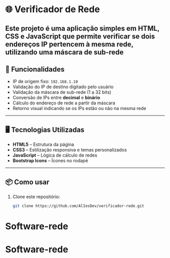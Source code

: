 # 🌐 Verificador de Rede

Este projeto é uma aplicação simples em **HTML, CSS e JavaScript** que permite verificar se dois endereços IP pertencem à mesma rede, utilizando uma máscara de sub-rede
---

## 🚀 Funcionalidades

- IP de origem fixo: `192.168.1.10`  
- Validação do IP de destino digitado pelo usuário  
- Validação da máscara de sub-rede (1 a 32 bits)  
- Conversão de IPs entre **decimal** e **binário**  
- Cálculo do endereço de rede a partir da máscara  
- Retorno visual indicando se os IPs estão ou não na mesma rede  

---

## 🖥️ Tecnologias Utilizadas

- **HTML5** – Estrutura da página  
- **CSS3** – Estilização responsiva e temas personalizados  
- **JavaScript** – Lógica de cálculo de redes  
- **Bootstrap Icons** – Ícones no rodapé  

---

## 📦 Como usar

1. Clone este repositório:
   ```bash
   git clone https://github.com/AlIesDev/verificador-rede.git
# Software-rede
# Software-rede
